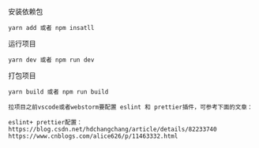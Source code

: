 安装依赖包

```
yarn add 或者 npm insatll
```
运行项目
```
yarn dev 或者 npm run dev
```
打包项目

```
yarn build 或者 npm run build
```

`拉项目之前vscode或者webstorm要配置 eslint 和 prettier插件，可参考下面的文章：`

```
eslint+ prettier配置：https://blog.csdn.net/hdchangchang/article/details/82233740
https://www.cnblogs.com/alice626/p/11463332.html
```
